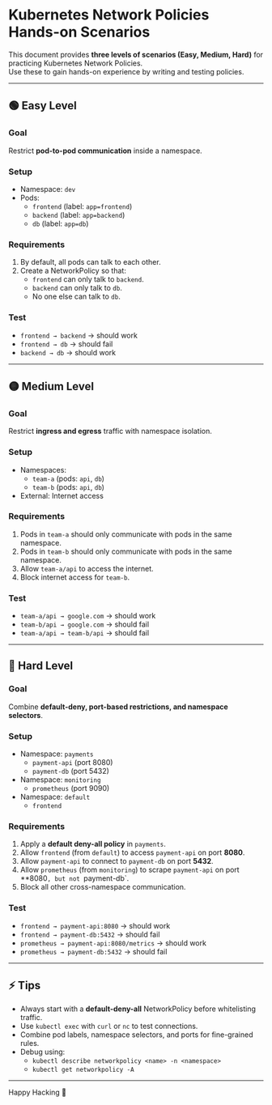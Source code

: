 # Kubernetes Network Policies Hands-on Scenarios

This document provides **three levels of scenarios (Easy, Medium, Hard)** for practicing Kubernetes Network Policies.  
Use these to gain hands-on experience by writing and testing policies.

---

## 🟢 Easy Level

### Goal
Restrict **pod-to-pod communication** inside a namespace.

### Setup
- Namespace: `dev`
- Pods:
  - `frontend` (label: `app=frontend`)
  - `backend` (label: `app=backend`)
  - `db` (label: `app=db`)

### Requirements
1. By default, all pods can talk to each other.
2. Create a NetworkPolicy so that:
   - `frontend` can only talk to `backend`.
   - `backend` can only talk to `db`.
   - No one else can talk to `db`.

### Test
- `frontend → backend` → should work  
- `frontend → db` → should fail  
- `backend → db` → should work  

---

## 🟡 Medium Level

### Goal
Restrict **ingress and egress** traffic with namespace isolation.

### Setup
- Namespaces:
  - `team-a` (pods: `api`, `db`)
  - `team-b` (pods: `api`, `db`)
- External: Internet access

### Requirements
1. Pods in `team-a` should only communicate with pods in the same namespace.
2. Pods in `team-b` should only communicate with pods in the same namespace.
3. Allow `team-a/api` to access the internet.
4. Block internet access for `team-b`.

### Test
- `team-a/api → google.com` → should work  
- `team-b/api → google.com` → should fail  
- `team-a/api → team-b/api` → should fail  

---

## 🔴 Hard Level

### Goal
Combine **default-deny, port-based restrictions, and namespace selectors**.

### Setup
- Namespace: `payments`
  - `payment-api` (port 8080)
  - `payment-db` (port 5432)
- Namespace: `monitoring`
  - `prometheus` (port 9090)
- Namespace: `default`
  - `frontend`

### Requirements
1. Apply a **default deny-all policy** in `payments`.
2. Allow `frontend` (from `default`) to access `payment-api` on port **8080**.
3. Allow `payment-api` to connect to `payment-db` on port **5432**.
4. Allow `prometheus` (from `monitoring`) to scrape `payment-api` on port **8080`, but not `payment-db`.
5. Block all other cross-namespace communication.

### Test
- `frontend → payment-api:8080` → should work  
- `frontend → payment-db:5432` → should fail  
- `prometheus → payment-api:8080/metrics` → should work  
- `prometheus → payment-db:5432` → should fail  

---

## ⚡ Tips
- Always start with a **default-deny-all** NetworkPolicy before whitelisting traffic.
- Use `kubectl exec` with `curl` or `nc` to test connections.
- Combine pod labels, namespace selectors, and ports for fine-grained rules.
- Debug using:
  - `kubectl describe networkpolicy <name> -n <namespace>`
  - `kubectl get networkpolicy -A`

---

Happy Hacking 🎯
